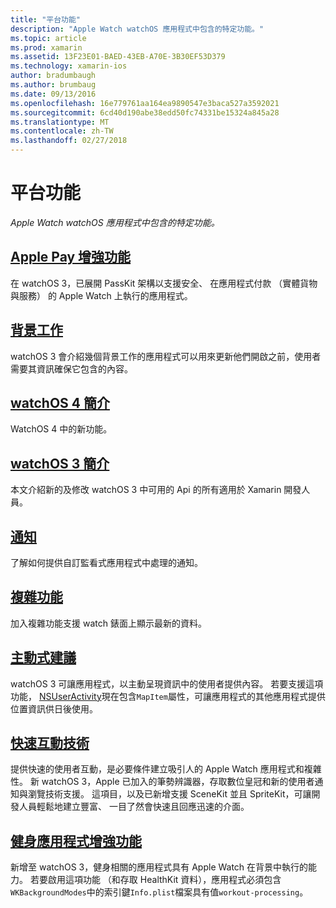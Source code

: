 ```yaml
---
title: "平台功能"
description: "Apple Watch watchOS 應用程式中包含的特定功能。"
ms.topic: article
ms.prod: xamarin
ms.assetid: 13F23E01-BAED-43EB-A70E-3B30EF53D379
ms.technology: xamarin-ios
author: bradumbaugh
ms.author: brumbaug
ms.date: 09/13/2016
ms.openlocfilehash: 16e779761aa164ea9890547e3baca527a3592021
ms.sourcegitcommit: 6cd40d190abe38edd50fc74331be15324a845a28
ms.translationtype: MT
ms.contentlocale: zh-TW
ms.lasthandoff: 02/27/2018
---
```

# <a name="platform-features"></a>平台功能

_Apple Watch watchOS 應用程式中包含的特定功能。_

## <a name="apple-pay-enhancementsioswatchosplatformapple-paymd"></a>[Apple Pay 增強功能](~/ios/watchos/platform/apple-pay.md)

在 watchOS 3，已展開 PassKit 架構以支援安全、 在應用程式付款 （實體貨物與服務） 的 Apple Watch 上執行的應用程式。

## <a name="background-tasksioswatchosplatformbackground-tasksmd"></a>[背景工作](~/ios/watchos/platform/background-tasks.md)

watchOS 3 會介紹幾個背景工作的應用程式可以用來更新他們開啟之前，使用者需要其資訊確保它包含的內容。

## <a name="introduction-to-watchos-4introduction-to-watchos4md"></a>[watchOS 4 簡介](introduction-to-watchos4.md)

WatchOS 4 中的新功能。

## <a name="introduction-to-watchos-3introduction-to-watchos3indexmd"></a>[watchOS 3 簡介](introduction-to-watchos3/index.md)

本文介紹新的及修改 watchOS 3 中可用的 Api 的所有適用於 Xamarin 開發人員。

##  <a name="notificationsnotificationsmd"></a>[通知](notifications.md)

了解如何提供自訂監看式應用程式中處理的通知。

##  <a name="complicationscomplicationsmd"></a>[複雜功能](complications.md)

加入複雜功能支援 watch 錶面上顯示最新的資料。


## <a name="proactive-suggestionsioswatchosplatformproactive-suggestionsmd"></a>[主動式建議](~/ios/watchos/platform/proactive-suggestions.md)

watchOS 3 可讓應用程式，以主動呈現資訊中的使用者提供內容。 若要支援這項功能， [NSUserActivity](https://developer.apple.com/reference/foundation/nsuseractivity)現在包含`MapItem`屬性，可讓應用程式的其他應用程式提供位置資訊供日後使用。

## <a name="quick-interaction-techniquesioswatchosplatformquick-interaction-techniquesmd"></a>[快速互動技術](~/ios/watchos/platform/quick-interaction-techniques.md)

提供快速的使用者互動，是必要條件建立吸引人的 Apple Watch 應用程式和複雜性。 新 watchOS 3，Apple 已加入的筆勢辨識器，存取數位皇冠和新的使用者通知與瀏覽技術支援。 這項目，以及已新增支援 SceneKit 並且 SpriteKit，可讓開發人員輕鬆地建立豐富、 一目了然會快速且回應迅速的介面。

## <a name="workout-app-enhancementsioswatchosplatformworkout-appsmd"></a>[健身應用程式增強功能](~/ios/watchos/platform/workout-apps.md)

新增至 watchOS 3，健身相關的應用程式具有 Apple Watch 在背景中執行的能力。 若要啟用這項功能 （和存取 HealthKit 資料），應用程式必須包含`WKBackgroundModes`中的索引鍵`Info.plist`檔案具有值`workout-processing`。
